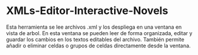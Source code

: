 # XMLs-Editor-Interactive-Novels

Esta herramienta se lee archivos .xml y los despliega en una ventana en vista de arbol.
En esta ventana se pueden leer de forma organizada, editar y guardar los cambios en los textos editables del archivo.
También permite añadir o eliminar celdas o grupos de celdas directamente desde la ventana.